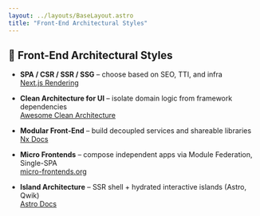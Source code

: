 ```yaml
---
layout: ../layouts/BaseLayout.astro
title: "Front-End Architectural Styles"
---
```


## 🧠 Front-End Architectural Styles

- **SPA / CSR / SSR / SSG** – choose based on SEO, TTI, and infra  
  [Next.js Rendering](https://nextjs.org/docs/basic-features/pages#static-generation-recommended)

- **Clean Architecture for UI** – isolate domain logic from framework dependencies  
  [Awesome Clean Architecture](https://github.com/pvarentsov/awesome-clean-architecture)

- **Modular Front-End** – build decoupled services and shareable libraries  
  [Nx Docs](https://nx.dev/concepts/monorepos)

- **Micro Frontends** – compose independent apps via Module Federation, Single-SPA  
  [micro-frontends.org](https://micro-frontends.org/)

- **Island Architecture** – SSR shell + hydrated interactive islands (Astro, Qwik)  
  [Astro Docs](https://docs.astro.build/core-concepts/islands/)